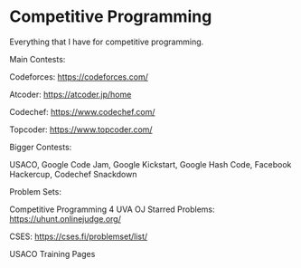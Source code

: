 # Competitive Programming
Everything that I have for competitive programming. 

Main Contests:

Codeforces: https://codeforces.com/

Atcoder: https://atcoder.jp/home

Codechef: https://www.codechef.com/

Topcoder: https://www.topcoder.com/


Bigger Contests:

USACO, Google Code Jam, Google Kickstart, Google Hash Code, Facebook Hackercup, Codechef Snackdown

Problem Sets:

Competitive Programming 4 UVA OJ Starred Problems: https://uhunt.onlinejudge.org/

CSES: https://cses.fi/problemset/list/

USACO Training Pages

